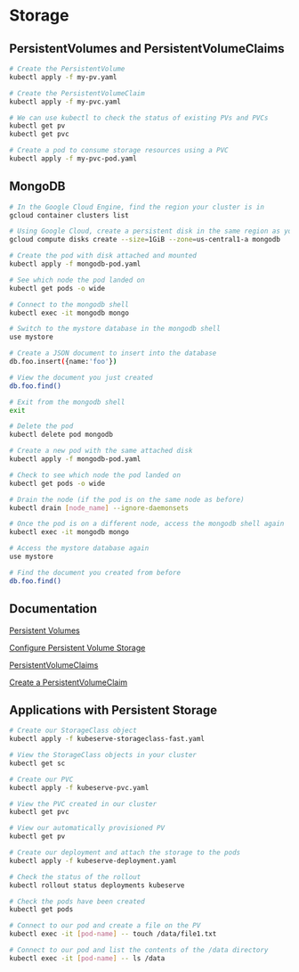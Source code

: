 # Storage

## PersistentVolumes and PersistentVolumeClaims

```bash
# Create the PersistentVolume
kubectl apply -f my-pv.yaml

# Create the PersistentVolumeClaim
kubectl apply -f my-pvc.yaml

# We can use kubectl to check the status of existing PVs and PVCs
kubectl get pv
kubectl get pvc

# Create a pod to consume storage resources using a PVC
kubectl apply -f my-pvc-pod.yaml
```
## MongoDB

```sh
# In the Google Cloud Engine, find the region your cluster is in
gcloud container clusters list

# Using Google Cloud, create a persistent disk in the same region as your cluster
gcloud compute disks create --size=1GiB --zone=us-central1-a mongodb

# Create the pod with disk attached and mounted
kubectl apply -f mongodb-pod.yaml

# See which node the pod landed on
kubectl get pods -o wide

# Connect to the mongodb shell
kubectl exec -it mongodb mongo

# Switch to the mystore database in the mongodb shell
use mystore

# Create a JSON document to insert into the database
db.foo.insert({name:'foo'})

# View the document you just created
db.foo.find()

# Exit from the mongodb shell
exit

# Delete the pod
kubectl delete pod mongodb

# Create a new pod with the same attached disk
kubectl apply -f mongodb-pod.yaml

# Check to see which node the pod landed on
kubectl get pods -o wide

# Drain the node (if the pod is on the same node as before)
kubectl drain [node_name] --ignore-daemonsets

# Once the pod is on a different node, access the mongodb shell again
kubectl exec -it mongodb mongo

# Access the mystore database again
use mystore

# Find the document you created from before
db.foo.find()
```

## Documentation

[Persistent Volumes](https://kubernetes.io/docs/concepts/storage/persistent-volumes/)

[Configure Persistent Volume Storage](https://kubernetes.io/docs/tasks/configure-pod-container/configure-persistent-volume-storage/)

[PersistentVolumeClaims](https://kubernetes.io/docs/concepts/storage/persistent-volumes/#persistentvolumeclaims)

[Create a PersistentVolumeClaim](https://kubernetes.io/docs/tasks/configure-pod-container/configure-persistent-volume-storage/#create-a-persistentvolumeclaim)

## Applications with Persistent Storage

```sh
# Create our StorageClass object
kubectl apply -f kubeserve-storageclass-fast.yaml

# View the StorageClass objects in your cluster
kubectl get sc

# Create our PVC
kubectl apply -f kubeserve-pvc.yaml

# View the PVC created in our cluster
kubectl get pvc

# View our automatically provisioned PV
kubectl get pv

# Create our deployment and attach the storage to the pods
kubectl apply -f kubeserve-deployment.yaml

# Check the status of the rollout
kubectl rollout status deployments kubeserve

# Check the pods have been created
kubectl get pods

# Connect to our pod and create a file on the PV
kubectl exec -it [pod-name] -- touch /data/file1.txt

# Connect to our pod and list the contents of the /data directory
kubectl exec -it [pod-name] -- ls /data
```
